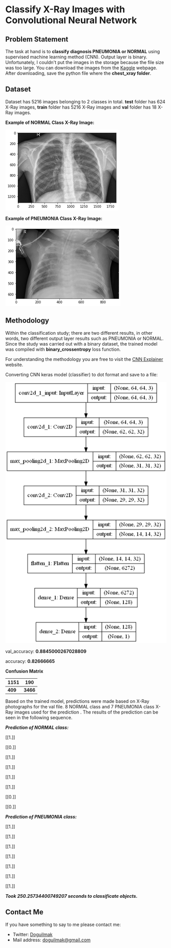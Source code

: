 
# Classify X-Ray Images with Convolutional Neural Network

## Problem Statement

The task at hand is to **classify diagnosis PNEUMONIA or NORMAL** using supervised machine learning method (CNN). Output layer is binary. Unfortunately, I couldn't put the images in the storage because the file size was too large. You can download the images from the [Kaggle](https://www.kaggle.com/paultimothymooney/chest-xray-pneumonia) webpage. After downloading, save the python file where the **chest_xray folder**.

## Dataset

Dataset has 5216 images belonging to 2 classes in total. **test** folder has 624 X-Ray images, **train** folder has 5216 X-Ray images and **val** folder has 18 X-Ray images.

**Example of NORMAL Class X-Ray Image:**

![normal_ex](Plot/normal.png)

**Example of PNEUMONIA Class X-Ray Image:**

![pneumonia_ex](Plot/pneumonia.png)

## Methodology

Within the classification study; there are two different results, in other words, two different output layer results such as PNEUMONIA or NORMAL. Since the study was carried out with a binary dataset, the trained model was compiled with **binary_crossentropy** loss function.

For understanding the methodology you are free to visit the [CNN Explainer](https://poloclub.github.io/cnn-explainer/) website. 

Converting CNN keras model (classifier) to dot format and save to a file:

![cnn_plot_model](Plot/binary_input_and_output_model.png)

val_accuracy:  **0.8845000267028809**

accuracy:  **0.82666665**

**Confusion Matrix**

| 1151 | 190 |
|--|--|
| **409** | **3466** |

Based on the trained model, predictions were made based on X-Ray photographs for the val file. 8  NORMAL class and 7 PNEUMONIA class X-Ray images used for the prediction . The results of the prediction can be seen in the following sequence.

***Prediction of NORMAL class:***
  
[[1.]]

[[0.]]

[[1.]]

[[1.]]

[[1.]]

[[1.]]

[[0.]]

[[0.]]

***Prediction of PNEUMONIA class:***

[[1.]]

[[1.]]

[[1.]]

[[1.]]

[[1.]]

[[1.]]

[[1.]]

***Took 250.25734400749207 seconds to classificate objects.***


## Contact Me

If you have something to say to me please contact me: 

 - Twitter: [Doguilmak](https://twitter.com/Doguilmak)  
 - Mail address: doguilmak@gmail.com

